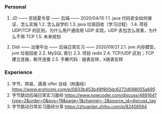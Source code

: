 ### Personal

1. JD —— 京锐夏令营 —— 后端 —— 2020/04/10
    1.1. java 代码安全如何保证，怎么实施
    1.2. 怎么自学的
    1.3. java 垃圾回收（学习过程）
    1.4. 项目 UDP/TCP 的区别，为什么用户通信用 UDP 实现，UDP 丢包怎么改善，为什么不用 TCP
    1.5. 未来规划


2. Didi —— 治理平台 —— 后端日常实习 —— 2020/09/21
    2.1. jvm 内存模型，jvm 垃圾回收
    2.2. MySQL 索引
    2.3. 项目 redis
    2.4. TCP/UDP 区别；TCP 建立连接，断开连接
    2.5. 手撕代码：链表反转，k链表反转


### Experience
1. 字节、网易、滴滴 offer 总结（附面经） https://www.ershicimi.com/p/0833b453b49f900dc6272d098055a695
2. 字节跳动后端日常实习面经 https://www.nowcoder.com/discuss/489164?type=2&order=0&pos=19&page=1&channel=-2&source_id=discuss_tag
3. 字节跳动日常实习面经分享 https://zhuanlan.zhihu.com/p/82458564


